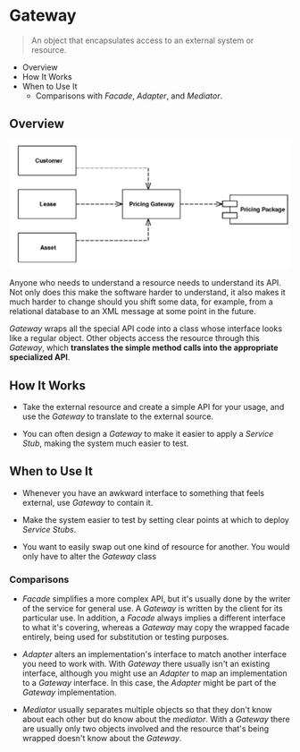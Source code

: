 # Gateway

> An object that encapsulates access to an external system or resource.

* Overview
* How It Works
* When to Use It
  * Comparisons with *Facade*, *Adapter*, and *Mediator*.

## Overview

![](2021-07-28-01-01-29.png)

Anyone who needs to understand a resource needs to understand its API. Not only does this make the software harder to understand, it also makes it much harder to change should you shift some data, for example, from a relational database to an XML message at some point in the future.

*Gateway* wraps all the special API code into a class whose interface looks like a regular object. Other objects access the resource through this *Gateway*, which **translates the simple method calls into the appropriate specialized API**.

## How It Works

* Take the external resource and create a simple API for your usage, and use the *Gateway* to translate to the external source.

* You can often design a *Gateway* to make it easier to apply a *Service Stub*, making the system much easier to test.

## When to Use It

* Whenever you have an awkward interface to something that feels external, use *Gateway* to contain it.

* Make the system easier to test by setting clear points at which to deploy *Service Stubs*.

* You want to easily swap out one kind of resource for another. You would only have to alter the *Gateway* class

### Comparisons

* *Facade* simplifies a more complex API, but it's usually done by the writer of the service for general use. A *Gateway* is written by the client for its particular use. In addition, a *Facade* always implies a different interface to what it's covering, whereas a *Gateway* may copy the wrapped facade entirely, being used for substitution or testing purposes.

* *Adapter* alters an implementation's interface to match another interface you need to work with. With *Gateway* there usually isn't an existing interface, although you might use an *Adapter* to map an implementation to a *Gateway* interface. In this case, the *Adapter* might be part of the *Gateway* implementation.

* *Mediator* usually separates multiple objects so that they don't know about each other but do know about the *mediator*. With a *Gateway* there are usually only two objects involved and the resource that's being wrapped doesn't know about the *Gateway*.
